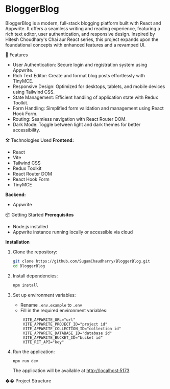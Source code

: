 # BloggerBlog

BloggerBlog is a modern, full-stack blogging platform built with React and Appwrite. It offers a seamless writing and reading experience, featuring a rich text editor, user authentication, and responsive design. Inspired by Hitesh Choudhary's Chai aur React series, this project expands upon the foundational concepts with enhanced features and a revamped UI.

🚀 Features
- User Authentication: Secure login and registration system using Appwrite.
- Rich Text Editor: Create and format blog posts effortlessly with TinyMCE.
- Responsive Design: Optimized for desktops, tablets, and mobile devices using Tailwind CSS.
- State Management: Efficient handling of application state with Redux Toolkit.
- Form Handling: Simplified form validation and management using React Hook Form.
- Routing: Seamless navigation with React Router DOM.
- Dark Mode: Toggle between light and dark themes for better accessibility.

🛠️ Technologies Used
**Frontend:**
- React
- Vite
- Tailwind CSS
- Redux Toolkit
- React Router DOM
- React Hook Form
- TinyMCE

**Backend:**
- Appwrite

📦 Getting Started
**Prerequisites**
- Node.js installed
- Appwrite instance running locally or accessible via cloud

**Installation**
1. Clone the repository:
   ```bash
   git clone https://github.com/SugamChaudharry/BloggerBlog.git
   cd BloggerBlog
   ```
2. Install dependencies:
   ```bash
   npm install
   ```
3. Set up environment variables:
   - Rename `.env.example` to `.env`
   - Fill in the required environment variables:
     ```env
      VITE_APPWRITE_URL="url"
      VITE_APPWRITE_PROJECT_ID="project id"
      VITE_APPWRITE_COLLECTION_ID="collection id"
      VITE_APPWRITE_DATABASE_ID="database id"
      VITE_APPWRITE_BUCKET_ID="bucket id"
      VITE_RET_API="key"
     ```

4. Run the application:
   ```bash
   npm run dev
   ```
   The application will be available at [http://localhost:5173](http://localhost:5173).

�� Project Structure
